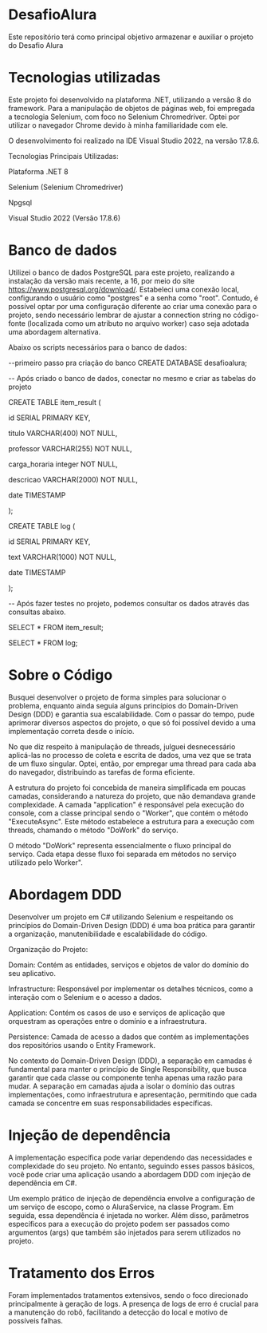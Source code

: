 # DesafioAlura
Este repositório terá como principal objetivo armazenar e auxiliar o projeto do Desafio Alura

# Tecnologias utilizadas
Este projeto foi desenvolvido na plataforma .NET, utilizando a versão 8 do framework. Para a manipulação de objetos de páginas web, foi empregada a tecnologia Selenium, com foco no Selenium Chromedriver. Optei por utilizar o navegador Chrome devido à minha familiaridade com ele.


O desenvolvimento foi realizado na IDE Visual Studio 2022, na versão 17.8.6.

Tecnologias Principais Utilizadas:

Plataforma .NET 8

Selenium (Selenium Chromedriver)

Npgsql

Visual Studio 2022 (Versão 17.8.6)

# Banco de dados

Utilizei o banco de dados PostgreSQL para este projeto, realizando a instalação da versão 
mais recente, a 16, por meio do site https://www.postgresql.org/download/. Estabeleci 
uma conexão local, configurando o usuário como "postgres" e a senha como "root".
Contudo, é possível optar por uma configuração diferente ao criar uma conexão para o 
projeto, sendo necessário lembrar de ajustar a connection string no código-fonte 
(localizada como um atributo no arquivo worker) caso seja adotada uma abordagem 
alternativa.

Abaixo os scripts necessários para o banco de dados:

--primeiro passo pra criação do banco
CREATE DATABASE desafioalura;

-- Após criado o banco de dados, conectar no mesmo e criar as tabelas do projeto

CREATE TABLE item_result (

  id SERIAL PRIMARY KEY,
  
  titulo VARCHAR(400) NOT NULL,
  
  professor VARCHAR(255) NOT NULL,
  
  carga_horaria integer NOT NULL,
  
  descricao VARCHAR(2000) NOT NULL,	
  
  date TIMESTAMP
  
);


CREATE TABLE log (

  id SERIAL PRIMARY KEY,
  
  text VARCHAR(1000) NOT NULL,
  
  date TIMESTAMP
  
);

-- Após fazer testes no projeto, podemos consultar os dados através das consultas abaixo.

SELECT * FROM item_result;

SELECT * FROM log;


# Sobre o Código
Busquei desenvolver o projeto de forma simples para solucionar o problema, enquanto ainda seguia alguns princípios do Domain-Driven Design (DDD) e garantia sua escalabilidade. Com o passar do tempo, pude aprimorar diversos aspectos do projeto, o que só foi possível devido a uma implementação correta desde o início.

No que diz respeito à manipulação de threads, julguei desnecessário aplicá-las no 
processo de coleta e escrita de dados, uma vez que se trata de um fluxo singular. Optei, 
então, por empregar uma thread para cada aba do navegador, distribuindo as tarefas de
forma eficiente.

A estrutura do projeto foi concebida de maneira simplificada em poucas camadas, 
considerando a natureza do projeto, que não demandava grande complexidade. A 
camada "application" é responsável pela execução do console, com a classe principal 
sendo o "Worker", que contém o método "ExecuteAsync". Este método estabelece a 
estrutura para a execução com threads, chamando o método "DoWork" do serviço.

O método "DoWork" representa essencialmente o fluxo principal do serviço. 
Cada etapa desse fluxo foi separada em métodos no serviço utilizado pelo Worker". 

# Abordagem DDD
Desenvolver um projeto em C# utilizando Selenium e respeitando os princípios do Domain-Driven Design (DDD) é uma boa prática para garantir a organização, manutenibilidade e escalabilidade do código.

Organização do Projeto:

Domain: Contém as entidades, serviços e objetos de valor do domínio do seu aplicativo.

Infrastructure: Responsável por implementar os detalhes técnicos, como a interação com o Selenium e o acesso a dados.

Application: Contém os casos de uso e serviços de aplicação que orquestram as operações entre o domínio e a infraestrutura.

Persistence: Camada de acesso a dados que contém as implementações dos repositórios usando o Entity Framework.

No contexto do Domain-Driven Design (DDD), a separação em camadas é fundamental para manter o princípio de Single Responsibility, que busca garantir que cada classe ou componente tenha apenas uma razão para mudar. A separação em camadas ajuda a isolar o domínio das outras implementações, como infraestrutura e apresentação, permitindo que cada camada se concentre em suas responsabilidades específicas.

# Injeção de dependência
A implementação específica pode variar dependendo das necessidades e complexidade do seu projeto. No entanto, seguindo esses passos básicos, você pode criar uma aplicação usando a abordagem DDD com injeção de dependência em C#.


Um exemplo prático de injeção de dependência envolve a configuração de um serviço de escopo, como o AluraService, na classe Program. Em seguida, essa dependência é injetada no worker. Além disso, parâmetros específicos para a execução do projeto podem ser passados como argumentos (args) que também são injetados para serem utilizados no projeto.



# Tratamento dos Erros
Foram implementados tratamentos extensivos, sendo o foco direcionado principalmente à 
geração de logs. A presença de logs de erro é crucial para a manutenção do robô, 
facilitando a detecção do local e motivo de possíveis falhas.

